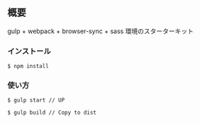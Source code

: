 ## 概要 ##

gulp + webpack + browser-sync + sass 環境のスターターキット

### インストール ###

```
$ npm install
```

### 使い方 ###

```
$ gulp start // UP

$ gulp build // Copy to dist
```


